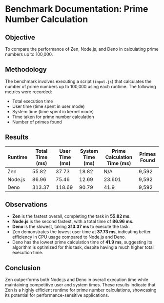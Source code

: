 # Benchmark Documentation: Prime Number Calculation

## Objective
To compare the performance of Zen, Node.js, and Deno in calculating prime numbers up to 100,000.

## Methodology
The benchmark involves executing a script (`input.js`) that calculates the number of prime numbers up to 100,000 using each runtime. The following metrics were recorded:

- Total execution time
- User time (time spent in user mode)
- System time (time spent in kernel mode)
- Time taken for prime number calculation
- Number of primes found

## Results

| Runtime | Total Time (ms) | User Time (ms) | System Time (ms) | Prime Calculation Time (ms) | Primes Found |
|---------|------------------|-----------------|-------------------|------------------------------|--------------|
| Zen     | 55.82            | 37.73           | 18.82             | N/A                          | 9,592        |
| Node.js | 86.96            | 75.46           | 12.69             | 23.601                       | 9,592        |
| Deno    | 313.37           | 118.69          | 90.79             | 41.9                         | 9,592        |

## Observations

- **Zen** is the fastest overall, completing the task in **55.82 ms**.
- **Node.js** is the second fastest, with a total time of **86.96 ms**.
- **Deno** is the slowest, taking **313.37 ms** to execute the task.
- Zen demonstrates the lowest user time at **37.73 ms**, indicating better efficiency in CPU usage compared to Node.js and Deno.
- Deno has the lowest prime calculation time of **41.9 ms**, suggesting its algorithm is optimized for this task, despite having a much higher total execution time.

## Conclusion
Zen outperforms both Node.js and Deno in overall execution time while maintaining competitive user and system times. These results indicate that Zen is a highly efficient runtime for prime number calculations, showcasing its potential for performance-sensitive applications.